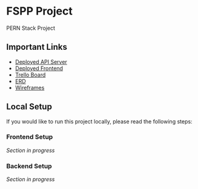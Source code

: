 # FSPP Project

PERN Stack Project

## Important Links

- [Deployed API Server](https://herokuapp.com)
- [Deployed Frontend](https://herokuapp.com)
- [Trello Board](https://trello.com/b/Bcj7uhR4/pern-stack-project)
- [ERD](https://)
- [Wireframes](https://)

## Local Setup

If you would like to run this project locally, please read the following steps:

### Frontend Setup

_Section in progress_

### Backend Setup

_Section in progress_
